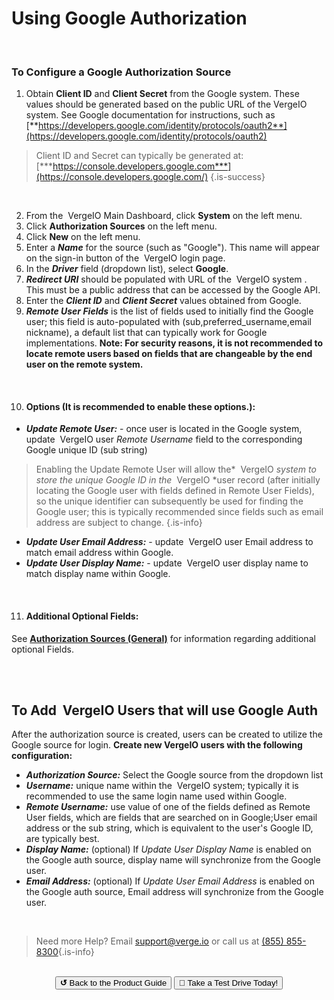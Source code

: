 

# Using Google Authorization

<br>

### To Configure a Google Authorization Source

1.  Obtain **Client ID** and **Client Secret** from the Google system. These values should be generated based on the public URL of the VergeIO system. See Google documentation for instructions, such as [**https://developers.google.com/identity/protocols/oauth2**](https://developers.google.com/identity/protocols/oauth2)
> Client ID and Secret can typically be generated at:  [***https://console.developers.google.com***](https://console.developers.google.com/) {.is-success}

<br>

2.  From the  VergeIO Main Dashboard, click **System** on the left menu.
2.  Click **Authorization Sources** on the left menu.
3.  Click **New** on the left menu.
4.  Enter a ***Name*** for the source (such as "Google"). This name will appear on the sign-in button of the  VergeIO login page.
5.  In the ***Driver*** field (dropdown list), select **Google**.
6.  ***Redirect URI*** should be populated with URL of the  VergeIO system . This must be a public address that can be accessed by the Google API.
7.  Enter the ***Client ID*** and ***Client Secret*** values obtained from Google.
8.  ***Remote User Fields*** is the list of fields used to initially find the Google user; this field is auto-populated with (sub,preferred\_username,email nickname), a default list that can typically work for Google implementations. **Note: For security reasons, it is not recommended to locate remote users based on fields that are changeable by the end user on the remote system.**

<br>


10. #### Options (It is recommended to enable these options.):

- ***Update Remote User:*** \- once user is located in the Google system, update  VergeIO user *Remote Username* field to the corresponding Google unique ID (sub string)

> Enabling the Update Remote User will allow the*  VergeIO *system to store the unique Google ID in the*  VergeIO *user record (after initially locating the Google user with fields defined in Remote User Fields), so the unique identifier can subsequently be used for finding the Google user; this is typically recommended since fields such as email address are subject to change. {.is-info}

-   ***Update User Email Address:*** \- update  VergeIO user Email address to match email address within Google.
-   ***Update User Display Name:*** \- update  VergeIO user display name to match display name within Google.

<br>

11. #### Additional Optional Fields:

See  [**Authorization Sources (General)**](/public/ProductGuide/AuthSources-General) for information regarding additional optional Fields.

<br>
<br>


## To Add  VergeIO Users that will use Google Auth

After the authorization source is created, users can be created to utilize the Google source for login. 
**Create new VergeIO users with the following configuration:**  

-   ***Authorization Source:*** Select the Google source from the dropdown list
-   ***Username:*** unique name within the  VergeIO system; typically it is recommended to use the same login name used within Google.
-   ***Remote Username:*** use value of one of the fields defined as Remote User fields, which are fields that are searched on in Google;User email address or the sub string, which is equivalent to the user's Google ID, are typically best.
-   ***Display Name:*** (optional) If *Update User Display Name* is enabled on the Google auth source, display name will synchronize from the Google user.
-   ***Email Address:*** (optional) If *Update User Email Address* is enabled on the Google auth source, Email address will synchronize from the Google user.

<br>   

> Need more Help? Email <a href="mailto:support@verge.io?subject=Support Inquiry" target="_blank" rel="noopener noreferrer">support@verge.io</a> or call us at <a href="tel:+855-855-8300">(855) 855-8300</a>{.is-info}

<br>

<div style="text-align:center; margin-bottom:5px">
  <a href="../ProductGuide/menu"><button class="button-grey"><b>↺</b> Back to the Product Guide</button></a>
  <a href="https://www.verge.io/test-drive#Demo-Section"><button class="button-cta">🚗 Take a Test Drive Today!</button></a>
</div>

